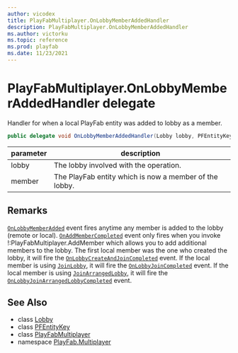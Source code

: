 ```yaml
---
author: vicodex
title: PlayFabMultiplayer.OnLobbyMemberAddedHandler
description: PlayFabMultiplayer.OnLobbyMemberAddedHandler
ms.author: victorku
ms.topic: reference
ms.prod: playfab
ms.date: 11/23/2021
---
```


# PlayFabMultiplayer.OnLobbyMemberAddedHandler delegate

Handler for when a local PlayFab entity was added to lobby as a member.

```csharp
public delegate void OnLobbyMemberAddedHandler(Lobby lobby, PFEntityKey member);
```

| parameter | description |
| --- | --- |
| lobby | The lobby involved with the operation. |
| member | The PlayFab entity which is now a member of the lobby. |

## Remarks

[`OnLobbyMemberAdded`](./PlayFabMultiplayer/OnLobbyMemberAdded.md) event fires anytime any member is added to the lobby (remote or local). [`OnAddMemberCompleted`](./PlayFabMultiplayer/OnAddMemberCompleted.md) event only fires when you invoke !:PlayFabMultiplayer.AddMember which allows you to add additional members to the lobby. The first local member was the one who created the lobby, it will fire the [`OnLobbyCreateAndJoinCompleted`](./PlayFabMultiplayer/OnLobbyCreateAndJoinCompleted.md) event. If the local member is using [`JoinLobby`](./PlayFabMultiplayer/JoinLobby.md), it will fire the [`OnLobbyJoinCompleted`](./PlayFabMultiplayer/OnLobbyJoinCompleted.md) event. If the local member is using [`JoinArrangedLobby`](./PlayFabMultiplayer/JoinArrangedLobby.md), it will fire the [`OnLobbyJoinArrangedLobbyCompleted`](./PlayFabMultiplayer/OnLobbyJoinArrangedLobbyCompleted.md) event.

## See Also

* class [Lobby](./Lobby.md)
* class [PFEntityKey](./PFEntityKey.md)
* class [PlayFabMultiplayer](./PlayFabMultiplayer.md)
* namespace [PlayFab.Multiplayer](../PlayFabMultiplayerSDK.md)

